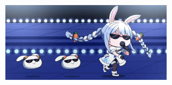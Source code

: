 
![demo](https://github.com/aoioioiaoi/aoioioiaoi/blob/131412c1c5fbc923202db8c2059e403cd98e5a2b/tumblr_386994bff4490a3c0bdc084682dd6046_d53de9a8_540.gif)

